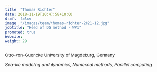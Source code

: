 ```yaml
---
title: "Thomas Richter"
date: 2018-11-19T10:47:58+10:00
draft: false
image: "/images/team/thomas-richter-2021-12.jpg"
jobtitle: "Head of DG method - WP1"
promoted: true
Website:
weight: 29
---
```


Otto-von-Guericke University of Magdeburg, Germany

*Sea-ice modeling and dynamics, Numerical methods, Parallel computing*
